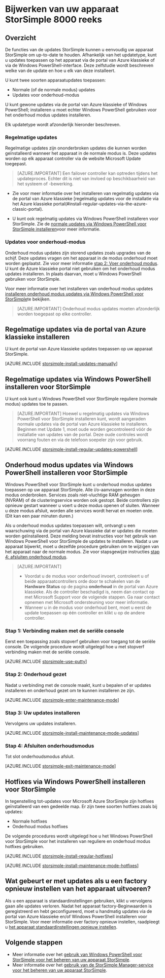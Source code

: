 <properties
   pageTitle="Bijwerken van uw apparaat StorSimple | Microsoft Azure"
   description="Dit artikel wordt uitgelegd hoe u met de functie van de update StorSimple reguliere en onderhoud modus updates en hotfixes installeren."
   services="storsimple"
   documentationCenter="NA"
   authors="SharS"
   manager="carmonm"
   editor="" />
<tags 
   ms.service="storsimple"
   ms.devlang="NA"
   ms.topic="article"
   ms.tgt_pltfrm="NA"
   ms.workload="TBD"
   ms.date="06/28/2016"
   ms.author="v-sharos" />

# <a name="update-your-storsimple-8000-series-device"></a>Bijwerken van uw apparaat StorSimple 8000 reeks

## <a name="overview"></a>Overzicht

De functies van de updates StorSimple kunnen u eenvoudig uw apparaat StorSimple om up-to-date te houden. Afhankelijk van het updatetype, kunt u updates toepassen op het apparaat via de portal van Azure klassieke of via de Windows PowerShell-interface. Deze zelfstudie wordt beschreven welke van de update en hoe u elk van deze installeert.

U kunt twee soorten apparaatupdates toepassen: 

- Normale (of de normale modus) updates
- Updates voor onderhoud-modus

U kunt gewone updates via de portal van Azure klassieke of Windows PowerShell; installeren u moet echter Windows PowerShell gebruiken voor het onderhoud modus updates installeren. 

Elk updatetype wordt afzonderlijk hieronder beschreven.

### <a name="regular-updates"></a>Regelmatige updates

Regelmatige updates zijn ononderbroken updates die kunnen worden geïnstalleerd wanneer het apparaat in de normale modus is. Deze updates worden op elk apparaat controller via de website Microsoft Update toegepast. 

> [AZURE.IMPORTANT] Een failover controller kan optreden tijdens het updateproces. Echter dit is niet van invloed op beschikbaarheid van het systeem of -bewerking.

- Zie voor meer informatie over het installeren van regelmatig updates via de portal van Azure klassieke [regelmatig updates voor de installatie via het Azure klassieke portal(#install-regular-updates-via-the-azure-classic-portal).

- U kunt ook regelmatig updates via Windows PowerShell installeren voor StorSimple. Zie de [normale updates via Windows PowerShell voor StorSimple installeren](#install-regular-updates-via-windows-powershell-for-storsimple)voor meer informatie.

### <a name="maintenance-mode-updates"></a>Updates voor onderhoud-modus

Onderhoud modus updates zijn storend updates zoals upgrades van de schijf. Deze updates vragen om het apparaat in de modus onderhoud moet worden geplaatst. Zie voor meer informatie [stap 2: Voer onderhoud modus](#step2). U kunt de Azure klassieke portal niet gebruiken om het onderhoud modus updates installeren. In plaats daarvan, moet u Windows PowerShell gebruiken voor StorSimple. 

Voor meer informatie over het installeren van onderhoud modus updates [installeren onderhoud modus updates via Windows PowerShell voor StorSimple](#install-maintenance-mode-updates-via-windows-powershell-for-storsimple)te bekijken.

> [AZURE.IMPORTANT] Onderhoud modus updates moeten afzonderlijk worden toegepast op elke controller. 

## <a name="install-regular-updates-via-the-azure-classic-portal"></a>Regelmatige updates via de portal van Azure klassieke installeren

U kunt de portal van Azure klassieke updates toepassen op uw apparaat StorSimple.

[AZURE.INCLUDE [storsimple-install-updates-manually](../../includes/storsimple-install-updates-manually.md)]

## <a name="install-regular-updates-via-windows-powershell-for-storsimple"></a>Regelmatige updates via Windows PowerShell installeren voor StorSimple

U kunt ook kunt u Windows PowerShell voor StorSimple reguliere (normale modus) updates toe te passen.

> [AZURE.IMPORTANT] Hoewel u regelmatig updates via Windows PowerShell voor StorSimple installeren kunt, wordt aangeraden normale updates via de portal van Azure klassieke te installeren. Beginnen met Update 1, moet oude worden gecontroleerd vóór de installatie van updates van de portal. Deze oude controles wordt voorrang fouten en via de telefoon soepeler zijn voor gebruik. 

[AZURE.INCLUDE [storsimple-install-regular-updates-powershell](../../includes/storsimple-install-regular-updates-powershell.md)]

## <a name="install-maintenance-mode-updates-via-windows-powershell-for-storsimple"></a>Onderhoud modus updates via Windows PowerShell installeren voor StorSimple

Windows PowerShell voor StorSimple kunt u onderhoud modus updates toepassen op uw apparaat StorSimple. Alle i/o-aanvragen worden in deze modus onderbroken. Services zoals niet-vluchtige RAM geheugen (NVRAM) of de clusteringservice worden ook gestopt. Beide controllers zijn opnieuw gestart wanneer u voert u deze modus openen of sluiten. Wanneer u deze modus afsluit, worden alle services wordt hervat en moeten orde. (Dit kan een paar minuten duren.)

Als u onderhoud modus updates toepassen wilt, ontvangt u een waarschuwing via de portal van Azure klassieke dat er updates die moeten worden geïnstalleerd. Deze melding bevat instructies voor het gebruik van Windows PowerShell voor StorSimple de updates te installeren. Nadat u uw apparaat bijwerkt, moet u dezelfde procedure gebruiken om te wijzigen van het apparaat naar de normale modus. Zie voor stapsgewijze instructies [stap 4: afsluiten onderhoud modus](#step4).

> [AZURE.IMPORTANT] 
> 
> - Voordat u de modus voor onderhoud invoert, controleert u of beide apparaatcontrollers orde door te schakelen van de **Hardware Status** op de pagina **onderhoud** in de portal van Azure klassieke. Als de controller beschadigd is, neem dan contact op met Microsoft Support voor de volgende stappen. Ga naar contact opnemen met Microsoft ondersteuning voor meer informatie. 
> - Wanneer u in de modus voor onderhoud bent, moet u eerst de update toepassen op één controller en klikt u op de andere controller.

### <a name="step-1-connect-to-the-serial-console-a-namestep1"></a>Stap 1: Verbinding maken met de seriële console<a name="step1">

Eerst een toepassing zoals stopverf gebruiken voor toegang tot de seriële console. De volgende procedure wordt uitgelegd hoe u met stopverf verbinding maken met de seriële console.

[AZURE.INCLUDE [storsimple-use-putty](../../includes/storsimple-use-putty.md)]

### <a name="step-2-enter-maintenance-mode-a-namestep2"></a>Stap 2: Onderhoud gezet<a name="step2">

Nadat u verbinding met de console maakt, kunt u bepalen of er updates installeren en onderhoud gezet om te kunnen installeren ze zijn.

[AZURE.INCLUDE [storsimple-enter-maintenance-mode](../../includes/storsimple-enter-maintenance-mode.md)]

### <a name="step-3-install-your-updates-a-namestep3"></a>Stap 3: Uw updates installeren<a name="step3">

Vervolgens uw updates installeren.

[AZURE.INCLUDE [storsimple-install-maintenance-mode-updates](../../includes/storsimple-install-maintenance-mode-updates.md)]
 
### <a name="step-4-exit-maintenance-mode-a-namestep4"></a>Stap 4: Afsluiten onderhoudsmodus<a name="step4">

Tot slot onderhoudsmodus afsluit.

[AZURE.INCLUDE [storsimple-exit-maintenance-mode](../../includes/storsimple-exit-maintenance-mode.md)]

## <a name="install-hotfixes-via-windows-powershell-for-storsimple"></a>Hotfixes via Windows PowerShell installeren voor StorSimple

In tegenstelling tot-updates voor Microsoft Azure StorSimple zijn hotfixes geïnstalleerd van een gedeelde map. Er zijn twee soorten hotfixes zoals bij updates: 

- Normale hotfixes 
- Onderhoud modus hotfixes  

De volgende procedures wordt uitgelegd hoe u het Windows PowerShell voor StorSimple voor het installeren van reguliere en onderhoud modus hotfixes gebruiken.

[AZURE.INCLUDE [storsimple-install-regular-hotfixes](../../includes/storsimple-install-regular-hotfixes.md)]

[AZURE.INCLUDE [storsimple-install-maintenance-mode-hotfixes](../../includes/storsimple-install-maintenance-mode-hotfixes.md)]

## <a name="what-happens-to-updates-if-you-perform-a-factory-reset-of-the-device"></a>Wat gebeurt er met updates als u een factory opnieuw instellen van het apparaat uitvoeren?

Als u een apparaat is standaardinstellingen gebruiken, klikt u vervolgens gaan alle updates verloren. Nadat het apparaat factory-Beginwaarden is geregistreerd en hebt geconfigureerd, moet u handmatig updates via de portal van Azure klassieke en/of Windows PowerShell installeren voor StorSimple. Voor meer informatie over factory opnieuw instellen, raadpleegt u [het apparaat standaardinstellingen opnieuw instellen](storsimple-manage-device-controller.md#reset-the-device-to-factory-default-settings).

## <a name="next-steps"></a>Volgende stappen

- Meer informatie over het [gebruik van Windows PowerShell voor StorSimple voor het beheren van uw apparaat StorSimple](storsimple-windows-powershell-administration.md).
- Meer informatie over het [gebruik van de StorSimple Manager-service voor het beheren van uw apparaat StorSimple](storsimple-manager-service-administration.md).
